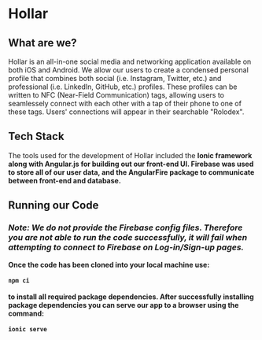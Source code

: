 # Hollar

## What are we?

Hollar is an all-in-one social media and networking application available on both iOS and Android. We allow our users to create a condensed personal profile that combines both social (i.e. Instagram, Twitter, etc.) and professional (i.e. LinkedIn, GitHub, etc.) profiles. These profiles can be written to NFC (Near-Field Communication) tags, allowing users to seamlessely connect with each other with a tap of their phone to one of these tags. Users' connections will appear in their searchable "Rolodex". 

  ## Tech Stack
  
The tools used for the development of Hollar included the <b>Ionic<b/> framework along with <b>Angular.js<b/> for building out our front-end UI. <b>Firebase<b/> was used to store all of our user data, and the AngularFire package to communicate between front-end and database.

  ## Running our Code 
  ### <i>Note: We do not provide the Firebase config files. Therefore you are not able to run the code successfully, it will fail when attempting to connect to Firebase on Log-in/Sign-up pages. </i>
  
Once the code has been cloned into your local machine use: <br/><br/>
  ``` npm ci ``` 
<br/><br/>to install all required package dependencies. After successfully installing package dependencies you can serve our app to a browser using the command:<br/><br/>
  ``` ionic serve ```
  <br/><br/> 
  
